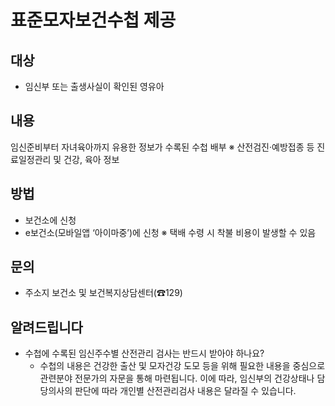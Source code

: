 # 표준모자보건수첩 제공

## 대상
- 임신부 또는 출생사실이 확인된 영유아

## 내용
임신준비부터 자녀육아까지 유용한 정보가 수록된 수첩 배부
※ 산전검진·예방접종 등 진료일정관리 및 건강, 육아 정보

## 방법
- 보건소에 신청
- e보건소(모바일앱 ‘아이마중’)에 신청
  ※ 택배 수령 시 착불 비용이 발생할 수 있음

## 문의
- 주소지 보건소 및 보건복지상담센터(☎129)

## 알려드립니다
  - 수첩에 수록된 임신주수별 산전관리 검사는 반드시 받아야 하나요?  
    - 수첩의 내용은 건강한 출산 및 모자건강 도모 등을 위해 필요한 내용을 중심으로 관련분야 전문가의 자문을 통해 마련됩니다. 이에 따라, 임신부의 건강상태나 담당의사의 판단에 따라 개인별 산전관리검사 내용은 달라질 수 있습니다.